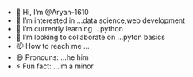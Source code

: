 - 👋 Hi, I’m @Aryan-1610
- 👀 I’m interested in ...data science,web development
- 🌱 I’m currently learning ...python
- 💞️ I’m looking to collaborate on ...pyton basics
- 📫 How to reach me ...
- 😄 Pronouns: ...he him
- ⚡ Fun fact: ...im a minor

<!---
Aryan-1610/Aryan-1610 is a ✨ special ✨ repository because its `README.md` (this file) appears on your GitHub profile.
You can click the Preview link to take a look at your changes.
--->
